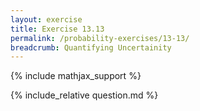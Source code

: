 ```yaml
---
layout: exercise
title: Exercise 13.13
permalink: /probability-exercises/13-13/
breadcrumb: Quantifying Uncertainity
---
```


{% include mathjax_support %}

<div><i class="arrow-up loader" data-chapter="probability-exercises" data-exercise="ex_13" data-rating="0"></i></div>
{% include_relative question.md %}
